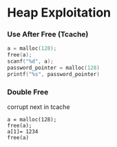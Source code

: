 # Heap Exploitation

### Use After Free (Tcache)

```c
a = malloc(128);
free(a);
scanf("%d", a);
password_pointer = malloc(128)
printf("%s", password_pointer)
```


### Double Free

corrupt next in tcache

```
a = malloc(128);
free(a);
a[1]= 1234
free(a)
```
